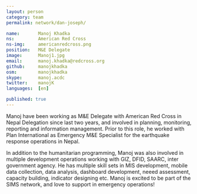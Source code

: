 ```yaml
---
layout: person
category: team
permalink: network/dan-joseph/

name:       Manoj Khadka
ns:         American Red Cross
ns-img:     americanredcross.png
position:   M&E Delegate
image:      Manoj1.jpg
email:      manoj.khadka@redcross.org
github:     manojkhadka
osm:        manojkhadka
skype:      manoj.acdc
twitter:    manojK
languages:  [en]

published: true
---
```


Manoj have been working as M&E Delegate with American Red Cross in Nepal Delegation since last two years, and involved in planning, monitoring, reporting and information management. Prior to this role, he worked with Plan International as Emergency M&E Specialist for the earthquake response operations in Nepal.

In addition to the humanitarian programming, Manoj was also involved in multiple development operations working with GIZ, DFID, SAARC, inter government agency. He has multiple skill sets in MIS development, mobile data collection, data analysis, dashboard development, neeed assessment, capacity building, indicator designing etc. Manoj is excited to be part of the SIMS network, and love to support in emergency operations! 

